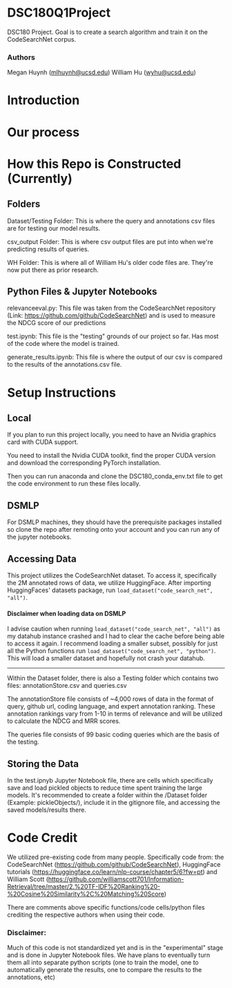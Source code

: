 # DSC180Q1Project
DSC180 Project. Goal is to create a search algorithm and train it on the CodeSearchNet corpus. 

### Authors
Megan Huynh (mlhuynh@ucsd.edu)
William Hu (wyhu@ucsd.edu)

# Introduction

# Our process

# How this Repo is Constructed (Currently)

## Folders

Dataset/Testing Folder: This is where the query and annotations csv files are for testing our model results.

csv_output Folder: This is where csv output files are put into when we're predicting results of queries.

WH Folder: This is where all of William Hu's older code files are. They're now put there as prior research. 

## Python Files & Jupyter Notebooks

relevanceeval.py: This file was taken from the CodeSearchNet repository (Link: https://github.com/github/CodeSearchNet) and is used to measure the NDCG score of our predictions

test.ipynb: This file is the "testing" grounds of our project so far. Has most of the code where the model is trained.

generate_results.ipynb: This file is where the output of our csv is compared to the results of the annotations.csv file.

# Setup Instructions

## Local

If you plan to run this project locally, you need to have an Nvidia graphics card with CUDA support. 

You need to install the Nvidia CUDA toolkit, find the proper CUDA version and download the corresponding PyTorch installation.

Then you can run anaconda and clone the DSC180_conda_env.txt file to get the code environment to run these files locally.

## DSMLP

For DSMLP machines, they should have the prerequisite packages installed so clone the repo after remoting onto your account and you can run any of the jupyter notebooks. 

## Accessing Data

This project utilizes the CodeSearchNet dataset. To access it, specifically the 2M annotated rows of data, we utilize HuggingFace. After importing HuggingFaces' datasets package, run ```load_dataset("code_search_net", "all")```. 

#### Disclaimer when loading data on DSMLP
I advise caution when running ```load_dataset("code_search_net", "all")``` as my datahub instance crashed and I had to clear the cache before being able to access it again. I recommend loading a smaller subset, possibly for just all the Python functions run 
```load_dataset("code_search_net", "python")```. This will load a smaller dataset and hopefully not crash your datahub.

*** 
Within the Dataset folder, there is also a Testing folder which contains two files: annotationStore.csv and queries.csv

The annotationStore file consists of ~4,000 rows of data in the format of query, github url, coding language, and expert annotation ranking. These annotation rankings vary from 1-10 in terms of relevance and will be utilized to calculate the NDCG and MRR scores. 

The queries file consists of 99 basic coding queries which are the basis of the testing. 

## Storing the Data

In the test.ipnyb Jupyter Notebook file, there are cells which specifically save and load pickled objects to reduce time spent training the large models. It's recommended to create a folder within the /Dataset folder (Example: pickleObjects/), include it in the gitignore file, and accessing the saved models/results there. 

# Code Credit

We utilized pre-existing code from many people. Specifically code from: the CodeSearchNet (https://github.com/github/CodeSearchNet), HuggingFace tutorials (https://huggingface.co/learn/nlp-course/chapter5/6?fw=pt) and William Scott (https://github.com/williamscott701/Information-Retrieval/tree/master/2.%20TF-IDF%20Ranking%20-%20Cosine%20Similarity%2C%20Matching%20Score)

There are comments above specific functions/code cells/python files crediting the respective authors when using their code. 

### Disclaimer:

Much of this code is not standardized yet and is in the "experimental" stage and is done in Jupyter Notebook files. We have plans to eventually turn them all into separate python scripts (one to train the model, one to automatically generate the results, one to compare the results to the annotations, etc)

